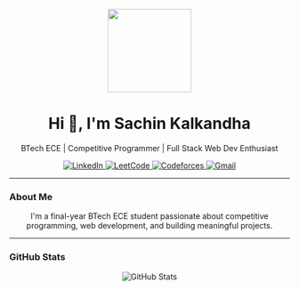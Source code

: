 <!-- README.md -->

<p align="center">
  <img src="https://media.giphy.com/media/26BRzozg4TCBXv6QU/giphy.gif" width="150"/>
</p>

<h1 align="center">Hi 👋, I'm Sachin Kalkandha</h1>
<p align="center">BTech ECE | Competitive Programmer | Full Stack Web Dev Enthusiast</p>

<p align="center">
  <a href="https://www.linkedin.com/in/(https://linkedin.com/in/sachin-kalkandha20881)/" target="_blank">
    <img src="https://img.shields.io/badge/LinkedIn-0A66C2?style=for-the-badge&logo=linkedin&logoColor=white" alt="LinkedIn"/>
  </a>
  <a href="https://leetcode.com/sachin11729)/" target="_blank">
    <img src="https://img.shields.io/badge/LeetCode-FFA116?style=for-the-badge&logo=leetcode&logoColor=white" alt="LeetCode"/>
  </a>
  <a href="https://codeforces.com/profile/[your-cf](https://codeforces.com/profile/Sachin128)" target="_blank">
    <img src="https://img.shields.io/badge/Codeforces-1F8ACB?style=for-the-badge&logo=codeforces&logoColor=white" alt="Codeforces"/>
  </a>
  <a href="mailto:sachinkalkandha11@gmail.com" target="_blank">
    <img src="https://img.shields.io/badge/Gmail-D14836?style=for-the-badge&logo=gmail&logoColor=white" alt="Gmail"/>
  </a>
</p>

---

### About Me
<p align="center">
I'm a final-year BTech ECE student passionate about competitive programming, web development, and building meaningful projects.
</p>

---

### GitHub Stats
<p align="center">
  <img src="https://github-readme-stats.vercel.app/api?username=your-github&show_icons=true&theme=tokyonight" alt="GitHub Stats"/>
</p>
